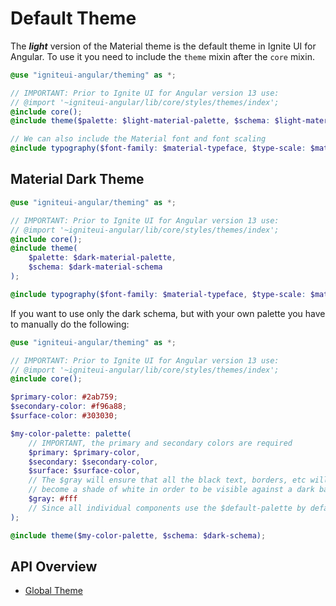 # Default Theme
The *__light__* version of the Material theme is the default theme in Ignite UI for Angular. To use it you need to include the `theme` mixin after the `core` mixin.  

```scss
@use "igniteui-angular/theming" as *;

// IMPORTANT: Prior to Ignite UI for Angular version 13 use:
// @import '~igniteui-angular/lib/core/styles/themes/index';
@include core();
@include theme($palette: $light-material-palette, $schema: $light-material-schema);

// We can also include the Material font and font scaling
@include typography($font-family: $material-typeface, $type-scale: $material-type-scale);
```

## Material Dark Theme
```scss
@use "igniteui-angular/theming" as *;

// IMPORTANT: Prior to Ignite UI for Angular version 13 use:
// @import '~igniteui-angular/lib/core/styles/themes/index';
@include core();
@include theme(
    $palette: $dark-material-palette,
    $schema: $dark-material-schema
);

@include typography($font-family: $material-typeface, $type-scale: $material-type-scale);
```

If you want to use only the dark schema, but with your own palette you have to manually do the following:

```scss
@use "igniteui-angular/theming" as *;

// IMPORTANT: Prior to Ignite UI for Angular version 13 use:
// @import '~igniteui-angular/lib/core/styles/themes/index';
@include core();

$primary-color: #2ab759;
$secondary-color: #f96a88;
$surface-color: #303030;

$my-color-palette: palette(
    // IMPORTANT, the primary and secondary colors are required
    $primary: $primary-color,
    $secondary: $secondary-color,
    $surface: $surface-color,
    // The $gray will ensure that all the black text, borders, etc will 
    // become a shade of white in order to be visible against a dark background
    $gray: #fff 
    // Since all individual components use the $default-palette by default, if you dont specify the rest of the colors like $info and $error they will use their default values from the $default-palette
);

@include theme($my-color-palette, $schema: $dark-schema);
```

## API Overview
* [Global Theme]({environment:sassApiUrl}/index.html#mixin-theme)

